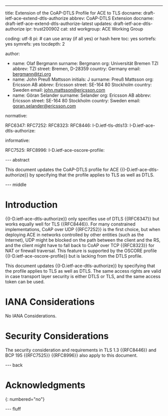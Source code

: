 ---
title: Extension of the CoAP-DTLS Profile for ACE to TLS
docname: draft-ietf-ace-extend-dtls-authorize
abbrev: CoAP-DTLS Extension
docname: draft-ietf-ace-extend-dtls-authorize-latest
updates: draft-ietf-ace-dtls-authorize
ipr: trust200902
cat: std
workgroup: ACE Working Group

coding: utf-8
pi: # can use array (if all yes) or hash here
  toc: yes
  sortrefs: yes
  symrefs: yes
  tocdepth: 2

author:
- name: Olaf Bergmann
  surname: Bergmann
  org: Universität Bremen TZI
  abbrev: TZI
  street: Bremen, D-28359
  country: Germany
  email: bergmann@tzi.org
- name: John Preuß Mattsson
  initials: J
  surname: Preuß Mattsson
  org: Ericsson AB
  abbrev: Ericsson
  street: SE-164 80 Stockholm
  country: Sweden
  email: john.mattsson@ericsson.com
- name: Göran Selander
  surname: Selander
  org: Ericsson AB
  abbrev: Ericsson
  street: SE-164 80 Stockholm
  country: Sweden
  email: goran.selander@ericsson.com


normative:

  RFC6347:
  RFC7252:
  RFC8323:
  RFC8446:
  I-D.ietf-tls-dtls13:
  I-D.ietf-ace-dtls-authorize:

informative:

  RFC7525:
  RFC8996:
  I-D.ietf-ace-oscore-profile:

--- abstract

This document updates the CoAP-DTLS profile for ACE {{I-D.ietf-ace-dtls-authorize}} by specifying that the profile applies to TLS as well as DTLS.

--- middle

# Introduction

{{I-D.ietf-ace-dtls-authorize}} only specifies use of DTLS {{RFC6347}} but works equally well for TLS {{RFC8446}}. For many constrained implementations, CoAP over UDP {{RFC7252}} is the first choice, but when deploying ACE in networks controlled by other entities (such as the Internet), UDP might be blocked on the path between the client and the RS, and the client might have to fall back to CoAP over TCP {{RFC8323}} for NAT or firewall traversal. This feature is supported by the OSCORE profile {{I-D.ietf-ace-oscore-profile}} but is lacking from the DTLS profile.

This document updates {{I-D.ietf-ace-dtls-authorize}} by specifying that the profile applies to TLS as well as DTLS. The same access rights are valid in case transport layer security is either DTLS or TLS, and the same access token can be used.


# IANA Considerations

No IANA Considerations.

# Security Considerations

The security consideration and requirements in TLS 1.3 {{RFC8446}} and BCP 195 {{RFC7525}} {{RFC8996}} also apply to this document.

--- back

# Acknowledgments
{: numbered="no"}


--- fluff
